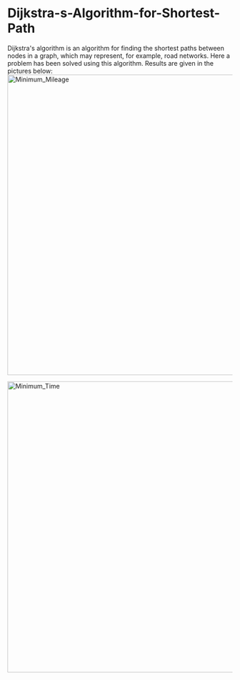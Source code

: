 # Dijkstra-s-Algorithm-for-Shortest-Path
Dijkstra's algorithm is an algorithm for finding the shortest paths between nodes in a graph, which may represent, for example, road networks. Here a problem has been solved using this algorithm.
Results are given in the pictures below:
<img width="673" alt="Minimum_Mileage" src="https://user-images.githubusercontent.com/57246306/204663893-15d92396-28ca-4804-b470-9925ebc13d8d.png">



<img width="652" alt="Minimum_Time" src="https://user-images.githubusercontent.com/57246306/204663918-ee6db0de-92ec-4b59-989b-f4538d7f207a.png">
